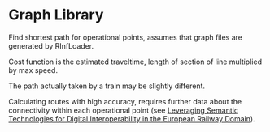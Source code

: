 # Graph Library

Find shortest path for operational points, assumes that graph files are generated by RInfLoader.

Cost function is the estimated traveltime, length of section of line multiplied by max speed.

The path actually taken by a train may be slightly different.

Calculating routes with high accuracy, requires further data about the connectivity within each operational point (see [Leveraging Semantic Technologies for Digital Interoperability in the European Railway Domain](https://link.springer.com/epdf/10.1007/978-3-030-88361-4_38?sharing_token=1o_s7PDoV39x-REbzrEi9fe4RwlQNchNByi7wbcMAY6cX0iMBo8kbKm6MVocmAfla1lOS3pIKdJnlGw_p7Hlarek_nfbMrdg2IEYVlyrg7UoC8_O5QAzne-G1waJIuD4K6xSNHF9bK26QKM6niEPNUKiwT_oLJLoafQwuYM5Z2I%3D)).
